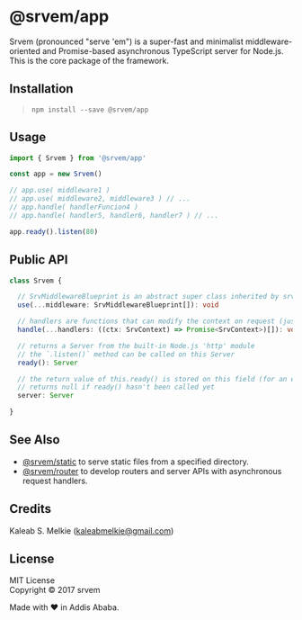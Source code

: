 # @srvem/app
Srvem (pronounced "serve 'em") is a super-fast and minimalist middleware-oriented and Promise-based asynchronous TypeScript server for Node.js.  
This is the core package of the framework.
  
## Installation
> `npm install --save @srvem/app`
  
## Usage
```typescript
import { Srvem } from '@srvem/app'

const app = new Srvem()

// app.use( middleware1 )
// app.use( middleware2, middleware3 ) // ...
// app.handle( handlerFuncion4 )
// app.handle( handler5, handler6, handler7 ) // ...

app.ready().listen(80)

```
    
## Public API
```typescript
class Srvem {

  // SrvMiddlewareBlueprint is an abstract super class inherited by srvem middlewares
  use(...middleware: SrvMiddlewareBlueprint[]): void

  // handlers are functions that can modify the context on request (just like middlewares)
  handle(...handlers: ((ctx: SrvContext) => Promise<SrvContext>)[]): void

  // returns a Server from the built-in Node.js 'http' module
  // the `.listen()` method can be called on this Server
  ready(): Server

  // the return value of this.ready() is stored on this field (for an easier access)
  // returns null if ready() hasn't been called yet
  server: Server

}

```
  
## See Also
- [@srvem/static](https://github.com/srvem/static) to serve static files from a specified directory.
- [@srvem/router](https://github.com/srvem/router) to develop routers and server APIs with asynchronous request handlers.
  
## Credits
Kaleab S. Melkie (<kaleabmelkie@gmail.com>)
  
## License
MIT License  
Copyright &copy; 2017 srvem
  
Made with &#10084; in Addis Ababa.

